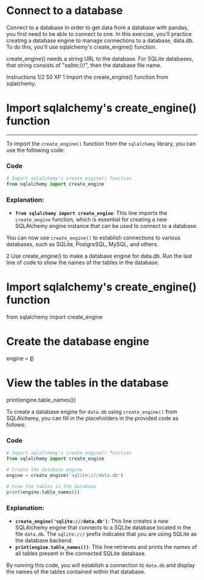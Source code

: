 # Connect to a database

Connect to a database
In order to get data from a database with pandas, you first need to be able to connect to one. In this exercise, you'll practice creating a database engine to manage connections to a database, data.db. To do this, you'll use sqlalchemy's create_engine() function.

create_engine() needs a string URL to the database. For SQLite databases, that string consists of "sqlite:///", then the database file name.

Instructions 1/2
50 XP
1
Import the create_engine() function from sqlalchemy.
# Import sqlalchemy's create_engine() function
____

To import the `create_engine()` function from the `sqlalchemy` library, you can use the following code:

### Code
```python
# Import sqlalchemy's create_engine() function
from sqlalchemy import create_engine
```

### Explanation:
- **`from sqlalchemy import create_engine`**: This line imports the `create_engine` function, which is essential for creating a new SQLAlchemy engine instance that can be used to connect to a database.

You can now use `create_engine()` to establish connections to various databases, such as SQLite, PostgreSQL, MySQL, and others.

2
Use create_engine() to make a database engine for data.db.
Run the last line of code to show the names of the tables in the database.
# Import sqlalchemy's create_engine() function
from sqlalchemy import create_engine

# Create the database engine
engine = ____(____)

# View the tables in the database
print(engine.table_names())

To create a database engine for `data.db` using `create_engine()` from SQLAlchemy, you can fill in the placeholders in the provided code as follows:

### Code
```python
# Import sqlalchemy's create_engine() function
from sqlalchemy import create_engine

# Create the database engine
engine = create_engine('sqlite:///data.db')

# View the tables in the database
print(engine.table_names())
```

### Explanation:
- **`create_engine('sqlite:///data.db')`**: This line creates a new SQLAlchemy engine that connects to a SQLite database located in the file `data.db`. The `sqlite:///` prefix indicates that you are using SQLite as the database backend.
- **`print(engine.table_names())`**: This line retrieves and prints the names of all tables present in the connected SQLite database.

By running this code, you will establish a connection to `data.db` and display the names of the tables contained within that database.